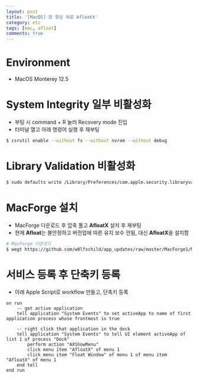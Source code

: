 ```yaml
---
layout: post
title: '[MacOS] 창 항상 위로 AfloatX'
category: etc
tags: [mac, afloat]
comments: true
---
```


# Environment
- MacOS Monterey 12.5

# System Integrity 일부 비활성화
- 부팅 시 command + R 눌러 Recovery mode 진입
- 터미널 열고 아래 명령어 실행 후 재부팅

```sh
$ csrutil enable --without fs --without nvram --without debug
```

# Library Validation 비활성화

```sh
$ sudo defaults write /Library/Preferences/com.apple.security.libraryvalidation.plist DisableLibraryValidation -bool true
```

# MacForge 설치
- MacForge 다운로드 후 압축 풀고 **AfloatX** 설치 후 재부팅
- 현재 **Afloat**는 불안정하고 버전업에 따른 유지 보수 안됨, 대신 **AfloatX**을 설치함

```sh
# MacForge 다운로드
$ wegt https://github.com/w0lfschild/app_updates/raw/master/MacForge1/MacForge.zip
```

# 서비스 등록 후 단축키 등록
- 아래 Apple Script로 workflow 만들고, 단축키 등록

```applescript
on run
	-- get active application
	tell application "System Events" to set activeApp to name of first application process whose frontmost is true
	
	-- right click that application in the dock
	tell application "System Events" to tell UI element activeApp of list 1 of process "Dock"
		perform action "AXShowMenu"
		click menu item "AfloatX" of menu 1
		click menu item "Float Window" of menu 1 of menu item "AfloatX" of menu 1
	end tell
end run
```